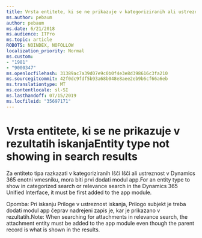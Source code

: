 ```yaml
---
title: Vrsta entitete, ki se ne prikazuje v kategoriziranih ali ustreznost iskanja v Dynamics 365 enotni vmesniku
ms.author: pebaum
author: pebaum
ms.date: 6/21/2018
ms.audience: ITPro
ms.topic: article
ROBOTS: NOINDEX, NOFOLLOW
localization_priority: Normal
ms.custom:
- "1981"
- "9000347"
ms.openlocfilehash: 31389ac7a39d07e9c0b0f4e3e8d398616c3fa210
ms.sourcegitcommit: 42f0dc9fdf5b93a68b048e8aee2eb9b6cf66a6eb
ms.translationtype: MT
ms.contentlocale: sl-SI
ms.lasthandoff: 07/15/2019
ms.locfileid: "35697171"
---
```

# <a name="entity-type-not-showing-in-search-results"></a><span data-ttu-id="09a38-102">Vrsta entitete, ki se ne prikazuje v rezultatih iskanja</span><span class="sxs-lookup"><span data-stu-id="09a38-102">Entity type not showing in search results</span></span>

<span data-ttu-id="09a38-103">Za entiteto tipa razkazati v kategoriziranih Išči Išči ali ustreznost v Dynamics 365 enotni vmesniku, mora biti prvi dodati modul app.</span><span class="sxs-lookup"><span data-stu-id="09a38-103">For an entity type to show in categorized search or relevance search in the Dynamics 365 Unified Interface, it must be first added to the app module.</span></span>

<span data-ttu-id="09a38-104">Opomba: Pri iskanju Priloge v ustreznost iskanja, Prilogo subjekt je treba dodati modul app čeprav nadrejeni zapis je, kar je prikazano v rezultatih.</span><span class="sxs-lookup"><span data-stu-id="09a38-104">Note: When searching for attachments in relevance search, the attachment entity must be added to the app module even though the parent record is what is shown in the results.</span></span>
